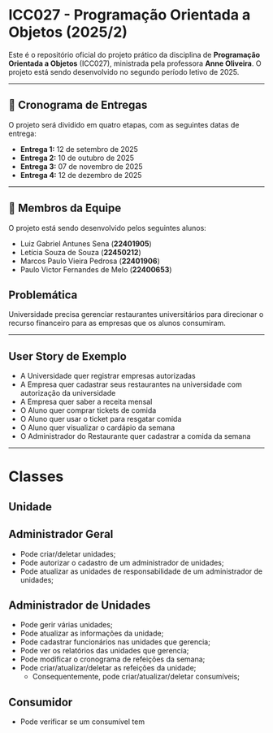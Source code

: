 # ICC027 - Programação Orientada a Objetos (2025/2)

Este é o repositório oficial do projeto prático da disciplina de **Programação Orientada a Objetos** (ICC027), ministrada pela professora **Anne Oliveira**. O projeto está sendo desenvolvido no segundo período letivo de 2025.

---

## 📅 Cronograma de Entregas

O projeto será dividido em quatro etapas, com as seguintes datas de entrega:

* **Entrega 1:** 12 de setembro de 2025
* **Entrega 2:** 10 de outubro de 2025
* **Entrega 3:** 07 de novembro de 2025
* **Entrega 4:** 12 de dezembro de 2025

---

## 👥 Membros da Equipe

O projeto está sendo desenvolvido pelos seguintes alunos:

* Luiz Gabriel Antunes Sena (**22401905**)
* Letícia Souza de Souza (**22450212**)
* Marcos Paulo Vieira Pedrosa (**22401906**)
* Paulo Victor Fernandes de Melo (**22400653**)

## Problemática

Universidade precisa gerenciar restaurantes universitários para direcionar o recurso financeiro para as empresas que os alunos consumiram.

---

## User Story de Exemplo

* A Universidade quer registrar empresas autorizadas
* A Empresa quer cadastrar seus restaurantes na universidade com autorização da universidade
* A Empresa quer saber a receita mensal
* O Aluno quer comprar tickets de comida
* O Aluno quer usar o ticket para resgatar comida
* O Aluno quer visualizar o cardápio da semana
* O Administrador do Restaurante quer cadastrar a comida da semana

---

# Classes

## Unidade

## Administrador Geral
* Pode criar/deletar unidades;
* Pode autorizar o cadastro de um administrador de unidades;
* Pode atualizar as unidades de responsabilidade de um administrador de unidades;

## Administrador de Unidades
* Pode gerir várias unidades;
* Pode atualizar as informações da unidade;
* Pode cadastrar funcionários nas unidades que gerencia;
* Pode ver os relatórios das unidades que gerencia;
* Pode modificar o cronograma de refeições da semana;
* Pode criar/atualizar/deletar as refeições da unidade;
  - Consequentemente, pode criar/atualizar/deletar consumíveis;

## Consumidor
* Pode verificar se um consumível tem